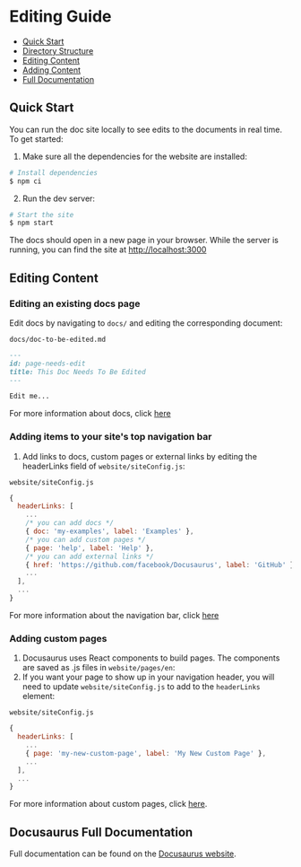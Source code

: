 # Editing Guide

- [Quick Start](#qiuck-start)
- [Directory Structure](#directory-structure)
- [Editing Content](#editing-content)
- [Adding Content](#adding-content)
- [Full Documentation](#full-documentation)

## Quick Start

You can run the doc site locally to see edits to the documents in real time. To get started:

1. Make sure all the dependencies for the website are installed:

```sh
# Install dependencies
$ npm ci
```

2. Run the dev server:

```sh
# Start the site
$ npm start
```

The docs should open in a new page in your browser. While the server is running, you can find the site at [http://localhost:3000](http://localhost:3000)

## Editing Content

### Editing an existing docs page

Edit docs by navigating to `docs/` and editing the corresponding document:

`docs/doc-to-be-edited.md`

```markdown
---
id: page-needs-edit
title: This Doc Needs To Be Edited
---

Edit me...
```

For more information about docs, click [here](https://docusaurus.io/docs/en/navigation)

### Adding items to your site's top navigation bar

1. Add links to docs, custom pages or external links by editing the headerLinks field of `website/siteConfig.js`:

`website/siteConfig.js`

```javascript
{
  headerLinks: [
    ...
    /* you can add docs */
    { doc: 'my-examples', label: 'Examples' },
    /* you can add custom pages */
    { page: 'help', label: 'Help' },
    /* you can add external links */
    { href: 'https://github.com/facebook/Docusaurus', label: 'GitHub' },
    ...
  ],
  ...
}
```

For more information about the navigation bar, click [here](https://docusaurus.io/docs/en/navigation)

### Adding custom pages

1. Docusaurus uses React components to build pages. The components are saved as .js files in `website/pages/en`:
1. If you want your page to show up in your navigation header, you will need to update `website/siteConfig.js` to add to the `headerLinks` element:

`website/siteConfig.js`

```javascript
{
  headerLinks: [
    ...
    { page: 'my-new-custom-page', label: 'My New Custom Page' },
    ...
  ],
  ...
}
```

For more information about custom pages, click [here](https://docusaurus.io/docs/en/custom-pages).

## Docusaurus Full Documentation

Full documentation can be found on the [Docusaurus website](https://docusaurus.io/).
